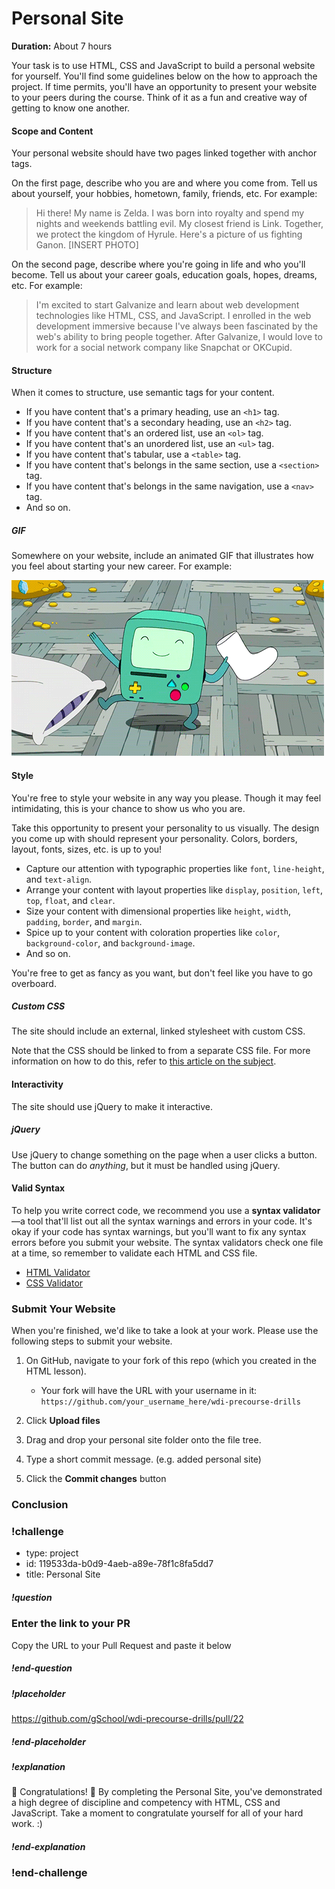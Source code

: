 # Personal Site

**Duration:** About 7 hours

Your task is to use HTML, CSS and JavaScript to build a personal website for yourself. You'll find some guidelines below on the how to approach the project. If time permits, you'll have an opportunity to present your website to your peers during the course. Think of it as a fun and creative way of getting to know one another.

#### Scope and Content

Your personal website should have two pages linked together with anchor tags.

On the first page, describe who you are and where you come from. Tell us about yourself, your hobbies, hometown, family, friends, etc. For example:

> Hi there! My name is Zelda. I was born into royalty and spend my nights and weekends battling evil. My closest friend is Link. Together, we protect the kingdom of Hyrule. Here's a picture of us fighting Ganon. [INSERT PHOTO]

On the second page, describe where you're going in life and who you'll become. Tell us about your career goals, education goals, hopes, dreams, etc. For example:

> I'm excited to start Galvanize and learn about web development technologies like HTML, CSS, and JavaScript. I enrolled in the web development immersive because I've always been fascinated by the web's ability to bring people together. After Galvanize, I would love to work for a social network company like Snapchat or OKCupid.

#### Structure

When it comes to structure, use semantic tags for your content.

- If you have content that's a primary heading, use an `<h1>` tag.
- If you have content that's a secondary heading, use an `<h2>` tag.
- If you have content that's an ordered list, use an `<ol>` tag.
- If you have content that's an unordered list, use an `<ul>` tag.
- If you have content that's tabular, use a `<table>` tag.
- If you have content that's belongs in the same section, use a `<section>` tag.
- If you have content that's belongs in the same navigation, use a `<nav>` tag.
- And so on.

##### GIF
Somewhere on your website, include an animated GIF that illustrates how you feel about starting your new career. For example:

![](images/bmo.gif)

#### Style

You're free to style your website in any way you please. Though it may feel intimidating, this is your chance to show us who you are.

Take this opportunity to present your personality to us visually. The design you come up with should represent your personality. Colors, borders, layout, fonts, sizes, etc. is up to you!

- Capture our attention with typographic properties like `font`, `line-height`, and `text-align`.
- Arrange your content with layout properties like `display`, `position`, `left`, `top`, `float`, and `clear`.
- Size your content with dimensional properties like `height`, `width`, `padding`, `border`, and `margin`.
- Spice up to your content with coloration properties like `color`, `background-color`, and `background-image`.
- And so on.

You're free to get as fancy as you want, but don't feel like you have to go overboard.

##### Custom CSS
The site should include an external, linked stylesheet with custom CSS.

Note that the CSS should be linked to from a separate CSS file. For more information on how to do this, refer to [this article on the subject](http://matthewjamestaylor.com/blog/adding-css-to-html-with-link-embed-inline-and-import).

#### Interactivity

The site should use jQuery to make it interactive.

##### jQuery

Use jQuery to change something on the page when a user clicks a button. The button can do _anything_, but it must be handled using jQuery.

#### Valid Syntax

To help you write correct code, we recommend you use a **syntax validator**—a tool that'll list out all the syntax warnings and errors in your code. It's okay if your code has syntax warnings, but you'll want to fix any syntax errors before you submit your website. The syntax validators check one file at a time, so remember to validate each HTML and CSS file.

- [HTML Validator](https://validator.w3.org/#validate_by_upload)
- [CSS Validator](https://jigsaw.w3.org/css-validator/#validate_by_upload)

### Submit Your Website

When you're finished, we'd like to take a look at your work. Please use the following steps to submit your website.

1. On GitHub, navigate to your fork of this repo (which you created in the HTML lesson).
	* Your fork will have the URL with your username in it:
	`https://github.com/your_username_here/wdi-precourse-drills`

1. Click **Upload files**

1. Drag and drop your personal site folder onto the file tree.

1. Type a short commit message. (e.g. added personal site)

1. Click the **Commit changes** button

### Conclusion

### !challenge
* type: project
* id: 119533da-b0d9-4aeb-a89e-78f1c8fa5dd7
* title: Personal Site

##### !question
### Enter the link to your PR

Copy the URL to your Pull Request and paste it below
##### !end-question

##### !placeholder
https://github.com/gSchool/wdi-precourse-drills/pull/22
##### !end-placeholder

##### !explanation
🎉 Congratulations! 🎊 By completing the Personal Site, you've demonstrated a high degree of discipline and competency with HTML, CSS and JavaScript. Take a moment to congratulate yourself for all of your hard work. :)
##### !end-explanation
### !end-challenge
